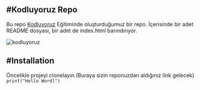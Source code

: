 #Kodluyoruz Repo
---------------
Bu repo [Kodluyoruz](https://kodluyoruz.org/) Eğitiminde oluşturduğumuz bir repo. İçerisinde bir adet README dosyası, bir adet de index.html barındırıyor.

![kodluyoruz](https://user-images.githubusercontent.com/78558459/191689187-cfba9b7e-d5bb-4c11-8341-a1ef50e3b7f9.png)

#Installation
---------
Öncelikle projeyi clonelayın.(Buraya sizin reponuzdan aldığınız link gelecek)
`print("Hello Wordl")`

